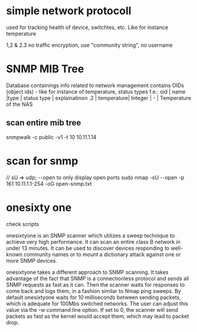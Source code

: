 # simple network protocoll
used for tracking health of device, switchtes, etc. Like for instance temperature

1,2 & 2.3 no traffic encryption, use "community string", no username

# SNMP MIB Tree
Database containings info related to network management
contains OIDs (object ids) - like for instance of temperature, status types
f.e.: 
oid |   name     |type       |   status type    | explainatinon
.2  | temperature| Integer   | -                | Temperature of the NAS 

## scan entire mib tree
snmpwalk -c public -v1 -t 10 10.11.1.14

# scan for snmp

// sU => udp; --open to only display open ports
sudo nmap -sU --open -p 161 10.11.1.1-254 -oG open-snmp.txt

# onesixty one
check scripts

onesixtyone is an SNMP scanner which utilizes a sweep technique to achieve very high performance. It can scan an entire class B network in under 13 minutes. It can be used to discover devices responding to well-known community names or to mount a dictionary attack against one or more SNMP devices.

onesixtyone takes a different approach to SNMP scanning. It takes advantage of the fact that SNMP is a connectionless protocol and sends all SNMP requests as fast as it can. Then the scanner waits for responses to come back and logs them, in a fashion similar to Nmap ping sweeps. By default onesixtyone waits for 10 milliseconds between sending packets, which is adequate for 100Mbs switched networks. The user can adjust this value via the -w command line option. If set to 0, the scanner will send packets as fast as the kernel would accept them, which may lead to packet drop.